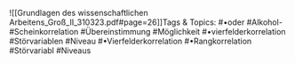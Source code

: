 
![[Grundlagen des wissenschaftlichen Arbeitens_Groß_II_310323.pdf#page=26]]Tags & Topics:
   #•oder
   #Alkohol-
   #Scheinkorrelation
   #Übereinstimmung
   #Möglichkeit
   #•vierfelderkorrelation
   #Störvariablen
   #Niveau
   #•Vierfelderkorrelation
   #•Rangkorrelation
   #Störvariabl
   #Niveaus